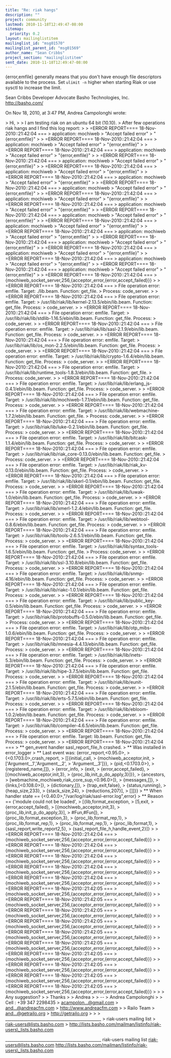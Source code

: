```yaml
---
title: "Re: riak hangs"
description: ""
project: community
lastmod: 2010-11-18T12:49:47-08:00
sitemap:
  priority: 0.2
layout: mailinglistitem
mailinglist_id: "msg01570"
mailinglist_parent_id: "msg01569"
author_name: "Sean Cribbs"
project_section: "mailinglistitem"
sent_date: 2010-11-18T12:49:47-08:00
---
```



{error,emfile} generally means that you don't have enough file descriptors 
available to the process. Set `ulimit -n` higher when starting Riak or use 
sysctl to increase the limit.

Sean Cribbs 
Developer Advocate
Basho Technologies, Inc.
http://basho.com/

On Nov 18, 2010, at 3:47 PM, Andrea Campolonghi wrote:

&gt; Hi,
&gt; 
&gt; I am testing riak on an ubuntu 64 bit (10.10).
&gt; After few operations riak hangs and I find this log report:
&gt; 
&gt; =ERROR REPORT==== 18-Nov-2010::21:42:04 ===
&gt; application: mochiweb
&gt; "Accept failed error"
&gt; "{error,emfile}"
&gt; 
&gt; =ERROR REPORT==== 18-Nov-2010::21:42:04 ===
&gt; application: mochiweb
&gt; "Accept failed error"
&gt; "{error,emfile}"
&gt; 
&gt; =ERROR REPORT==== 18-Nov-2010::21:42:04 ===
&gt; application: mochiweb
&gt; "Accept failed error"
&gt; "{error,emfile}"
&gt; 
&gt; =ERROR REPORT==== 18-Nov-2010::21:42:04 ===
&gt; application: mochiweb
&gt; "Accept failed error"
&gt; "{error,emfile}"
&gt; 
&gt; =ERROR REPORT==== 18-Nov-2010::21:42:04 ===
&gt; application: mochiweb
&gt; "Accept failed error"
&gt; "{error,emfile}"
&gt; 
&gt; =ERROR REPORT==== 18-Nov-2010::21:42:04 ===
&gt; application: mochiweb
&gt; "Accept failed error"
&gt; "{error,emfile}"
&gt; 
&gt; =ERROR REPORT==== 18-Nov-2010::21:42:04 ===
&gt; application: mochiweb
&gt; "Accept failed error"
&gt; "{error,emfile}"
&gt; 
&gt; =ERROR REPORT==== 18-Nov-2010::21:42:04 ===
&gt; application: mochiweb
&gt; "Accept failed error"
&gt; "{error,emfile}"
&gt; 
&gt; =ERROR REPORT==== 18-Nov-2010::21:42:04 ===
&gt; application: mochiweb
&gt; "Accept failed error"
&gt; "{error,emfile}"
&gt; 
&gt; =ERROR REPORT==== 18-Nov-2010::21:42:04 ===
&gt; application: mochiweb
&gt; "Accept failed error"
&gt; "{error,emfile}"
&gt; 
&gt; =ERROR REPORT==== 18-Nov-2010::21:42:04 ===
&gt; application: mochiweb
&gt; "Accept failed error"
&gt; "{error,emfile}"
&gt; 
&gt; =ERROR REPORT==== 18-Nov-2010::21:42:04 ===
&gt; application: mochiweb
&gt; "Accept failed error"
&gt; "{error,emfile}"
&gt; 
&gt; =ERROR REPORT==== 18-Nov-2010::21:42:04 ===
&gt; application: mochiweb
&gt; "Accept failed error"
&gt; "{error,emfile}"
&gt; 
&gt; =ERROR REPORT==== 18-Nov-2010::21:42:04 ===
&gt; application: mochiweb
&gt; "Accept failed error"
&gt; "{error,emfile}"
&gt; 
&gt; =ERROR REPORT==== 18-Nov-2010::21:42:04 ===
&gt; application: mochiweb
&gt; "Accept failed error"
&gt; "{error,emfile}"
&gt; 
&gt; =ERROR REPORT==== 18-Nov-2010::21:42:04 ===
&gt; application: mochiweb
&gt; "Accept failed error"
&gt; "{error,emfile}"
&gt; 
&gt; =ERROR REPORT==== 18-Nov-2010::21:42:04 ===
&gt; {mochiweb\_socket\_server,256,{acceptor\_error,{error,accept\_failed}}}
&gt; 
&gt; =ERROR REPORT==== 18-Nov-2010::21:42:04 ===
&gt; File operation error: emfile. Target: ./lib.beam. Function: get\_file. 
&gt; Process: code\_server.
&gt; 
&gt; =ERROR REPORT==== 18-Nov-2010::21:42:04 ===
&gt; File operation error: emfile. Target: 
&gt; /usr/lib/riak/lib/kernel-2.13.5/ebin/lib.beam. Function: get\_file. Process: 
&gt; code\_server.
&gt; 
&gt; =ERROR REPORT==== 18-Nov-2010::21:42:04 ===
&gt; File operation error: emfile. Target: 
&gt; /usr/lib/riak/lib/stdlib-1.16.5/ebin/lib.beam. Function: get\_file. Process: 
&gt; code\_server.
&gt; 
&gt; =ERROR REPORT==== 18-Nov-2010::21:42:04 ===
&gt; File operation error: emfile. Target: 
&gt; /usr/lib/riak/lib/sasl-2.1.9/ebin/lib.beam. Function: get\_file. Process: 
&gt; code\_server.
&gt; 
&gt; =ERROR REPORT==== 18-Nov-2010::21:42:04 ===
&gt; File operation error: emfile. Target: 
&gt; /usr/lib/riak/lib/os\_mon-2.2.5/ebin/lib.beam. Function: get\_file. Process: 
&gt; code\_server.
&gt; 
&gt; =ERROR REPORT==== 18-Nov-2010::21:42:04 ===
&gt; File operation error: emfile. Target: 
&gt; /usr/lib/riak/lib/crypto-1.6.4/ebin/lib.beam. Function: get\_file. Process: 
&gt; code\_server.
&gt; 
&gt; =ERROR REPORT==== 18-Nov-2010::21:42:04 ===
&gt; File operation error: emfile. Target: 
&gt; /usr/lib/riak/lib/runtime\_tools-1.8.3/ebin/lib.beam. Function: get\_file. 
&gt; Process: code\_server.
&gt; 
&gt; =ERROR REPORT==== 18-Nov-2010::21:42:04 ===
&gt; File operation error: emfile. Target: 
&gt; /usr/lib/riak/lib/erlang\_js-0.4.1/ebin/lib.beam. Function: get\_file. Process: 
&gt; code\_server.
&gt; 
&gt; =ERROR REPORT==== 18-Nov-2010::21:42:04 ===
&gt; File operation error: emfile. Target: 
&gt; /usr/lib/riak/lib/mochiweb-1.7.1/ebin/lib.beam. Function: get\_file. Process: 
&gt; code\_server.
&gt; 
&gt; =ERROR REPORT==== 18-Nov-2010::21:42:04 ===
&gt; File operation error: emfile. Target: 
&gt; /usr/lib/riak/lib/webmachine-1.7.2/ebin/lib.beam. Function: get\_file. 
&gt; Process: code\_server.
&gt; 
&gt; =ERROR REPORT==== 18-Nov-2010::21:42:04 ===
&gt; File operation error: emfile. Target: 
&gt; /usr/lib/riak/lib/luke-0.2.1/ebin/lib.beam. Function: get\_file. Process: 
&gt; code\_server.
&gt; 
&gt; =ERROR REPORT==== 18-Nov-2010::21:42:04 ===
&gt; File operation error: emfile. Target: 
&gt; /usr/lib/riak/lib/bitcask-1.1.4/ebin/lib.beam. Function: get\_file. Process: 
&gt; code\_server.
&gt; 
&gt; =ERROR REPORT==== 18-Nov-2010::21:42:04 ===
&gt; File operation error: emfile. Target: 
&gt; /usr/lib/riak/lib/riak\_core-0.13.0/ebin/lib.beam. Function: get\_file. 
&gt; Process: code\_server.
&gt; 
&gt; =ERROR REPORT==== 18-Nov-2010::21:42:04 ===
&gt; File operation error: emfile. Target: 
&gt; /usr/lib/riak/lib/riak\_kv-0.13.0/ebin/lib.beam. Function: get\_file. Process: 
&gt; code\_server.
&gt; 
&gt; =ERROR REPORT==== 18-Nov-2010::21:42:04 ===
&gt; File operation error: emfile. Target: 
&gt; /usr/lib/riak/lib/skerl-0.1/ebin/lib.beam. Function: get\_file. Process: 
&gt; code\_server.
&gt; 
&gt; =ERROR REPORT==== 18-Nov-2010::21:42:04 ===
&gt; File operation error: emfile. Target: 
&gt; /usr/lib/riak/lib/luwak-1.0/ebin/lib.beam. Function: get\_file. Process: 
&gt; code\_server.
&gt; 
&gt; =ERROR REPORT==== 18-Nov-2010::21:42:04 ===
&gt; File operation error: emfile. Target: 
&gt; /usr/lib/riak/lib/xmerl-1.2.4/ebin/lib.beam. Function: get\_file. Process: 
&gt; code\_server.
&gt; 
&gt; =ERROR REPORT==== 18-Nov-2010::21:42:04 ===
&gt; File operation error: emfile. Target: 
&gt; /usr/lib/riak/lib/webtool-0.8.6/ebin/lib.beam. Function: get\_file. Process: 
&gt; code\_server.
&gt; 
&gt; =ERROR REPORT==== 18-Nov-2010::21:42:04 ===
&gt; File operation error: emfile. Target: 
&gt; /usr/lib/riak/lib/tools-2.6.5.1/ebin/lib.beam. Function: get\_file. Process: 
&gt; code\_server.
&gt; 
&gt; =ERROR REPORT==== 18-Nov-2010::21:42:04 ===
&gt; File operation error: emfile. Target: 
&gt; /usr/lib/riak/lib/syntax\_tools-1.6.5/ebin/lib.beam. Function: get\_file. 
&gt; Process: code\_server.
&gt; 
&gt; =ERROR REPORT==== 18-Nov-2010::21:42:04 ===
&gt; File operation error: emfile. Target: 
&gt; /usr/lib/riak/lib/ssl-3.10.8/ebin/lib.beam. Function: get\_file. Process: 
&gt; code\_server.
&gt; 
&gt; =ERROR REPORT==== 18-Nov-2010::21:42:04 ===
&gt; File operation error: emfile. Target: 
&gt; /usr/lib/riak/lib/snmp-4.16/ebin/lib.beam. Function: get\_file. Process: 
&gt; code\_server.
&gt; 
&gt; =ERROR REPORT==== 18-Nov-2010::21:42:04 ===
&gt; File operation error: emfile. Target: 
&gt; /usr/lib/riak/lib/riakc-1.0.1/ebin/lib.beam. Function: get\_file. Process: 
&gt; code\_server.
&gt; 
&gt; =ERROR REPORT==== 18-Nov-2010::21:42:04 ===
&gt; File operation error: emfile. Target: 
&gt; /usr/lib/riak/lib/public\_key-0.5/ebin/lib.beam. Function: get\_file. Process: 
&gt; code\_server.
&gt; 
&gt; =ERROR REPORT==== 18-Nov-2010::21:42:04 ===
&gt; File operation error: emfile. Target: 
&gt; /usr/lib/riak/lib/protobuffs-0.5.0/ebin/lib.beam. Function: get\_file. 
&gt; Process: code\_server.
&gt; 
&gt; =ERROR REPORT==== 18-Nov-2010::21:42:04 ===
&gt; File operation error: emfile. Target: 
&gt; /usr/lib/riak/lib/otp\_mibs-1.0.6/ebin/lib.beam. Function: get\_file. Process: 
&gt; code\_server.
&gt; 
&gt; =ERROR REPORT==== 18-Nov-2010::21:42:04 ===
&gt; File operation error: emfile. Target: 
&gt; /usr/lib/riak/lib/mnesia-4.4.13/ebin/lib.beam. Function: get\_file. Process: 
&gt; code\_server.
&gt; 
&gt; =ERROR REPORT==== 18-Nov-2010::21:42:04 ===
&gt; File operation error: emfile. Target: 
&gt; /usr/lib/riak/lib/inets-5.3/ebin/lib.beam. Function: get\_file. Process: 
&gt; code\_server.
&gt; 
&gt; =ERROR REPORT==== 18-Nov-2010::21:42:04 ===
&gt; File operation error: emfile. Target: 
&gt; /usr/lib/riak/lib/hipe-3.7.5/ebin/lib.beam. Function: get\_file. Process: 
&gt; code\_server.
&gt; 
&gt; =ERROR REPORT==== 18-Nov-2010::21:42:04 ===
&gt; File operation error: emfile. Target: 
&gt; /usr/lib/riak/lib/eunit-2.1.5/ebin/lib.beam. Function: get\_file. Process: 
&gt; code\_server.
&gt; 
&gt; =ERROR REPORT==== 18-Nov-2010::21:42:04 ===
&gt; File operation error: emfile. Target: 
&gt; /usr/lib/riak/lib/erts-5.7.5/ebin/lib.beam. Function: get\_file. Process: 
&gt; code\_server.
&gt; 
&gt; =ERROR REPORT==== 18-Nov-2010::21:42:04 ===
&gt; File operation error: emfile. Target: 
&gt; /usr/lib/riak/lib/ebloom-1.0.2/ebin/lib.beam. Function: get\_file. Process: 
&gt; code\_server.
&gt; 
&gt; =ERROR REPORT==== 18-Nov-2010::21:42:04 ===
&gt; File operation error: emfile. Target: 
&gt; /usr/lib/riak/lib/compiler-4.6.5/ebin/lib.beam. Function: get\_file. Process: 
&gt; code\_server.
&gt; 
&gt; =ERROR REPORT==== 18-Nov-2010::21:42:04 ===
&gt; File operation error: emfile. Target: lib.beam. Function: get\_file. Process: 
&gt; code\_server.
&gt; 
&gt; =ERROR REPORT==== 18-Nov-2010::21:42:04 ===
&gt; \*\* gen\_event handler sasl\_report\_file\_h crashed.
&gt; \*\* Was installed in error\_logger
&gt; \*\* Last event was: {error\_report,&lt;0.95.0&gt;,
&gt; {&lt;0.1703.0&gt;,crash\_report,
&gt; [[{initial\_call,
&gt; {mochiweb\_acceptor,init,
&gt; ['Argument\_\_1','Argument\_\_2',
&gt; 'Argument\_\_3']}},
&gt; {pid,&lt;0.1703.0&gt;},
&gt; {registered\_name,[]},
&gt; {error\_info,
&gt; {exit,
&gt; {error,accept\_failed},
&gt; [{mochiweb\_acceptor,init,3},
&gt; {proc\_lib,init\_p\_do\_apply,3}]}},
&gt; {ancestors,
&gt; [webmachine\_mochiweb,riak\_core\_sup,&lt;0.96.0&gt;]},
&gt; {messages,[]},
&gt; {links,[&lt;0.108.0&gt;]},
&gt; {dictionary,[]},
&gt; {trap\_exit,false},
&gt; {status,running},
&gt; {heap\_size,233},
&gt; {stack\_size,24},
&gt; {reductions,207}],
&gt; []]}}
&gt; \*\* When handler state == {&lt;0.40.0&gt;,"/var/log/riak/sasl-error.log",error}
&gt; \*\* Reason == {'module could not be loaded',
&gt; [{lib,format\_exception,
&gt; [5,exit,
&gt; {error,accept\_failed},
&gt; [{mochiweb\_acceptor,init,3},
&gt; {proc\_lib,init\_p\_do\_apply,3}],
&gt; #Fun,#Fun]},
&gt; {proc\_lib,format\_exception,3},
&gt; {proc\_lib,format\_rep,1},
&gt; {proc\_lib,format\_rep,1},
&gt; {proc\_lib,format\_rep,1},
&gt; {proc\_lib,format,1},
&gt; {sasl\_report,write\_report2,5},
&gt; {sasl\_report\_file\_h,handle\_event,2}]}
&gt; 
&gt; =ERROR REPORT==== 18-Nov-2010::21:42:04 ===
&gt; {mochiweb\_socket\_server,256,{acceptor\_error,{error,accept\_failed}}}
&gt; 
&gt; =ERROR REPORT==== 18-Nov-2010::21:42:04 ===
&gt; {mochiweb\_socket\_server,256,{acceptor\_error,{error,accept\_failed}}}
&gt; 
&gt; =ERROR REPORT==== 18-Nov-2010::21:42:04 ===
&gt; {mochiweb\_socket\_server,256,{acceptor\_error,{error,accept\_failed}}}
&gt; 
&gt; =ERROR REPORT==== 18-Nov-2010::21:42:04 ===
&gt; {mochiweb\_socket\_server,256,{acceptor\_error,{error,accept\_failed}}}
&gt; 
&gt; =ERROR REPORT==== 18-Nov-2010::21:42:04 ===
&gt; {mochiweb\_socket\_server,256,{acceptor\_error,{error,accept\_failed}}}
&gt; 
&gt; =ERROR REPORT==== 18-Nov-2010::21:42:05 ===
&gt; {mochiweb\_socket\_server,256,{acceptor\_error,{error,accept\_failed}}}
&gt; 
&gt; =ERROR REPORT==== 18-Nov-2010::21:42:05 ===
&gt; {mochiweb\_socket\_server,256,{acceptor\_error,{error,accept\_failed}}}
&gt; 
&gt; =ERROR REPORT==== 18-Nov-2010::21:42:05 ===
&gt; {mochiweb\_socket\_server,256,{acceptor\_error,{error,accept\_failed}}}
&gt; 
&gt; =ERROR REPORT==== 18-Nov-2010::21:42:05 ===
&gt; {mochiweb\_socket\_server,256,{acceptor\_error,{error,accept\_failed}}}
&gt; 
&gt; =ERROR REPORT==== 18-Nov-2010::21:42:05 ===
&gt; {mochiweb\_socket\_server,256,{acceptor\_error,{error,accept\_failed}}}
&gt; 
&gt; =ERROR REPORT==== 18-Nov-2010::21:42:05 ===
&gt; {mochiweb\_socket\_server,256,{acceptor\_error,{error,accept\_failed}}}
&gt; 
&gt; =ERROR REPORT==== 18-Nov-2010::21:42:05 ===
&gt; {mochiweb\_socket\_server,256,{acceptor\_error,{error,accept\_failed}}}
&gt; 
&gt; =ERROR REPORT==== 18-Nov-2010::21:42:05 ===
&gt; {mochiweb\_socket\_server,256,{acceptor\_error,{error,accept\_failed}}}
&gt; 
&gt; =ERROR REPORT==== 18-Nov-2010::21:42:05 ===
&gt; {mochiweb\_socket\_server,256,{acceptor\_error,{error,accept\_failed}}}
&gt; 
&gt; =ERROR REPORT==== 18-Nov-2010::21:42:05 ===
&gt; {mochiweb\_socket\_server,256,{acceptor\_error,{error,accept\_failed}}}
&gt; 
&gt; 
&gt; Any suggestion?
&gt; 
&gt; Thanks
&gt; 
&gt; Andrea
&gt; 
&gt; -- 
&gt; Andrea Campolonghi
&gt; 
&gt; Cell : +39 347 2298435
&gt; acampolon...@gmail.com
&gt; and...@andreacfm.com
&gt; http://www.andreacfm.com
&gt; 
&gt; Railo Team
&gt; and...@getrailo.org
&gt; http://getrailo.org
&gt; 
&gt; 
&gt; \_\_\_\_\_\_\_\_\_\_\_\_\_\_\_\_\_\_\_\_\_\_\_\_\_\_\_\_\_\_\_\_\_\_\_\_\_\_\_\_\_\_\_\_\_\_\_
&gt; riak-users mailing list
&gt; riak-users@lists.basho.com
&gt; http://lists.basho.com/mailman/listinfo/riak-users\_lists.basho.com

\_\_\_\_\_\_\_\_\_\_\_\_\_\_\_\_\_\_\_\_\_\_\_\_\_\_\_\_\_\_\_\_\_\_\_\_\_\_\_\_\_\_\_\_\_\_\_
riak-users mailing list
riak-users@lists.basho.com
http://lists.basho.com/mailman/listinfo/riak-users\_lists.basho.com

